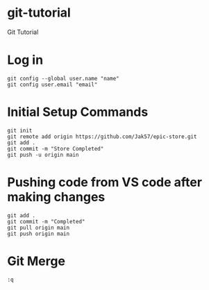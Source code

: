 # git-tutorial
Git Tutorial

# Log in
```
git config --global user.name "name"
git config user.email "email"
```

# Initial Setup Commands
```
git init
git remote add origin https://github.com/Jak57/epic-store.git
git add .
git commit -m "Store Completed"
git push -u origin main
```
# Pushing code from VS code after making changes
```
git add .
git commit -m "Completed"
git pull origin main
git push origin main
```

# Git Merge
```
:q
```
